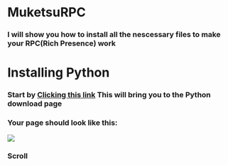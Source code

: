 # MuketsuRPC

### I will show you how to install all the nescessary files to make your RPC(Rich Presence) work

# Installing Python

### Start by [Clicking this link](https://www.python.org/downloads/release/python-360/) This will bring you to the Python download page

### Your page should look like this:

![](https://cdn.discordapp.com/attachments/704884723578830868/857539288353865738/unknown.png)

### Scroll
